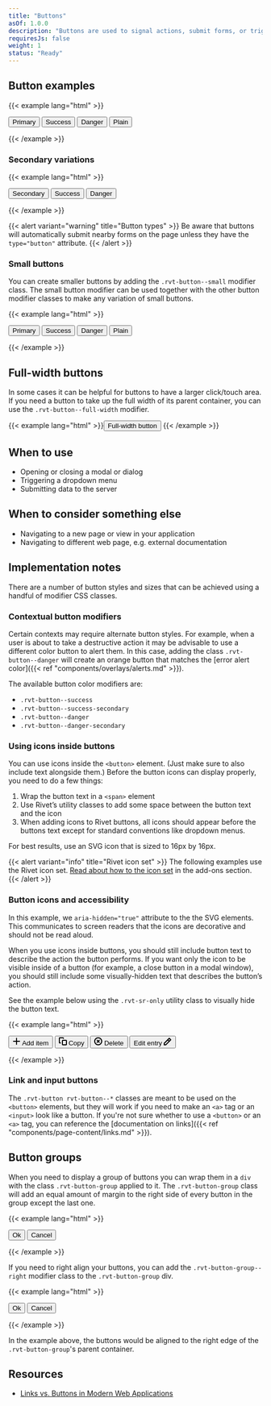 ```yaml
---
title: "Buttons"
asOf: 1.0.0
description: "Buttons are used to signal actions, submit forms, or trigger new content within the current context."
requiresJs: false
weight: 1
status: "Ready"
---
```


## Button examples
{{< example lang="html" >}}<div class="rvt-button-group">
    <button class="rvt-button">Primary</button>
    <button class="rvt-button rvt-button--success">Success</button>
    <button class="rvt-button rvt-button--danger">Danger</button>
    <button class="rvt-button rvt-button--plain">Plain</button>
</div>
{{< /example >}}

### Secondary variations
{{< example lang="html" >}}<div class="rvt-button-group">
    <button class="rvt-button rvt-button--secondary">Secondary</button>
    <button class="rvt-button rvt-button--success-secondary">Success</button>
    <button class="rvt-button rvt-button--danger-secondary">Danger</button>
</div>
{{< /example >}}

{{< alert variant="warning" title="Button types" >}}
Be aware that buttons will automatically submit nearby forms on the page unless they have the `type="button"` attribute.
{{< /alert >}}

### Small buttons
You can create smaller buttons by adding the `.rvt-button--small` modifier class. The small button modifier can be used together with the other button modifier classes to make any variation of small buttons.

{{< example lang="html" >}}<div class="rvt-button-group">
    <button class="rvt-button rvt-button--small">Primary</button>
    <button class="rvt-button rvt-button--success rvt-button--small">Success</button>
    <button class="rvt-button rvt-button--danger rvt-button--small">Danger</button>
    <button class="rvt-button rvt-button--plain rvt-button--small">Plain</button>
</div>
{{< /example >}}

## Full-width buttons
In some cases it can be helpful for buttons to have a larger click/touch area. If you need a button to take up the full width of its parent container, you can use the `.rvt-button--full-width` modifier.

{{< example lang="html" >}}<button class="rvt-button rvt-button--full-width">Full-width button</button>
{{< /example >}}

## When to use
- Opening or closing a modal or dialog
- Triggering a dropdown menu
- Submitting data to the server

## When to consider something else
- Navigating to a new page or view in your application
- Navigating to different web page, e.g. external documentation

## Implementation notes
There are a number of button styles and sizes that can be achieved using a handful of modifier CSS classes.

### Contextual button modifiers
Certain contexts may require alternate button styles. For example, when a user is about to take a destructive action it may be advisable to use a different color button to alert them. In this case, adding the class `.rvt-button--danger` will create an orange button that matches the [error alert color]({{< ref "components/overlays/alerts.md" >}}).

The available button color modifiers are:

- `.rvt-button--success`
- `.rvt-button--success-secondary`
- `.rvt-button--danger`
- `.rvt-button--danger-secondary`

### Using icons inside buttons
You can use icons inside the `<button>` element. (Just make sure to also include text alongside them.) Before the button icons can display properly, you need to do a few things:

1. Wrap the button text in a `<span>` element
2. Use Rivet’s utility classes to add some space between the button text and the icon
3. When adding icons to Rivet buttons, all icons should appear before the buttons text except for standard conventions like dropdown menus.

For best results, use an SVG icon that is sized to 16px by 16px.

{{< alert variant="info" title="Rivet icon set" >}}
The following examples use the Rivet icon set. [Read about how to the icon set](/add-ons/rivet-icons) in the add-ons section.
{{< /alert >}}

### Button icons and accessibility
In this example, we `aria-hidden="true"` attribute to the the SVG elements. This communicates to screen readers that the icons are decorative and should not be read aloud.

When you use icons inside buttons, you should still include button text to describe the action the button performs. If you want only the icon to be visible inside of a button (for example, a close button in a modal window), you should still include some visually-hidden text that describes the button’s action.

See the example below using the `.rvt-sr-only` utility class to visually hide the button text.

{{< example lang="html" >}}<div class="rvt-button-group">
    <button type="button" class="rvt-button">
        <svg aria-hidden="true" xmlns="http://www.w3.org/2000/svg" width="16" height="16" viewBox="0 0 16 16">
            <path fill="currentColor" d="M14,7H9V2A1,1,0,0,0,7,2V7H2A1,1,0,0,0,2,9H7v5a1,1,0,0,0,2,0V9h5a1,1,0,0,0,0-2Z"/>
        </svg>
        <span class="rvt-m-left-xs">Add item</span>
    </button>
    <button type="button" class="rvt-button">
        <svg aria-hidden="true" xmlns="http://www.w3.org/2000/svg" width="16" height="16" viewBox="0 0 16 16">
            <g fill="currentColor">
                <path d="M4,10.23H1.92V2H8V3h2V2A2,2,0,0,0,8,0H1.92a2,2,0,0,0-2,2v8.23a2,2,0,0,0,2,2H4Z"/>
                <path d="M14,16H8a2,2,0,0,1-2-2V7A2,2,0,0,1,8,5h6a2,2,0,0,1,2,2v7A2,2,0,0,1,14,16ZM8,7v7h6V7Z"/>
            </g>
        </svg>
        <span class="rvt-m-left-xs">Copy</span>
    </button>
    <button type="button" class="rvt-button rvt-button--danger">
        <svg aria-hidden="true" xmlns="http://www.w3.org/2000/svg" width="16" height="16" viewBox="0 0 16 16">
            <g fill="currentColor">
                <path d="M8,0a8,8,0,1,0,8,8A8,8,0,0,0,8,0ZM8,14a6,6,0,1,1,6-6A6,6,0,0,1,8,14Z"/>
                <path d="M10.83,5.17a1,1,0,0,0-1.41,0L8,6.59,6.59,5.17A1,1,0,0,0,5.17,6.59L6.59,8,5.17,9.41a1,1,0,1,0,1.41,1.41L8,9.41l1.41,1.41a1,1,0,0,0,1.41-1.41L9.41,8l1.41-1.41A1,1,0,0,0,10.83,5.17Z"/>
            </g>
        </svg>
        <span class="rvt-m-left-xs">Delete</span>
    </button>
    <button type="button" class="rvt-button rvt-button--secondary">
        <span class="rvt-sr-only">Edit entry</span>
        <svg aria-hidden="true" xmlns="http://www.w3.org/2000/svg" width="16" height="16" viewBox="0 0 16 16">
            <path fill="currentColor" d="M14.62,4.19,11.74,1.34a1.1,1.1,0,0,0-1.55,0L0,11.62,0,16l4.45,0L14.64,5.73A1.1,1.1,0,0,0,14.62,4.19ZM3.62,14H2V12.44l6-6L9.58,8ZM11,6.57,9.4,5,11,3.4,12.57,5Z"/>
        </svg>
    </button>
</div>
{{< /example >}}

### Link and input buttons
The `.rvt-button rvt-button--*` classes are meant to be used on the `<button>` elements, but they will work if you need to make an `<a>` tag or an `<input>` look like a button. If you're not sure whether to use a `<button>` or an `<a>` tag, you can reference the [documentation on links]({{< ref "components/page-content/links.md" >}}).

## Button groups
When you need to display a group of buttons you can wrap them in a `div` with the class `.rvt-button-group` applied to it. The `.rvt-button-group` class will add an equal amount of margin to the right side of every button in the group except the last one.

{{< example lang="html" >}}<div class="rvt-button-group">
    <button type="button" class="rvt-button">Ok</button>
    <button type="button" class="rvt-button rvt-button--secondary">Cancel</button>
</div>
{{< /example >}}

If you need to right align your buttons, you can add the `.rvt-button-group--right` modifier class to the `.rvt-button-group` div.

{{< example lang="html" >}}<div class="rvt-button-group rvt-button-group--right">
    <button type="button" class="rvt-button">Ok</button>
    <button type="button" class="rvt-button rvt-button--secondary">Cancel</button>
</div>
{{< /example >}}

In the example above, the buttons would be aligned to the right edge of the `.rvt-button-group`'s parent container.

## Resources
- [Links vs. Buttons in Modern Web Applications](https://marcysutton.com/links-vs-buttons-in-modern-web-applications/)
